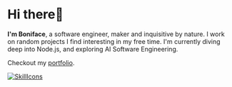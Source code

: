 # Hi there👋

<!--
**bmmunga/bmmunga** is a ✨ _special_ ✨ repository because its `README.md` (this file) appears on your GitHub profile.

Here are some ideas to get you started:

- 🔭 I’m currently working on ...
- 🌱 I’m currently learning ...
- 👯 I’m looking to collaborate on ...
- 🤔 I’m looking for help with ...
- 💬 Ask me about ...
- 📫 How to reach me: ...
- 😄 Pronouns: ...
- ⚡ Fun fact: ...
-->
**I'm Boniface**, a software engineer, maker and inquisitive by nature. I work on random projects I find interesting in my free time.
I'm currently diving deep into Node.js, and exploring AI Software Engineering.

Checkout my [portfolio](https://bmunga.vercel.app/).

[![SkillIcons](https://skillicons.dev/icons?i=ocaml,py,flask,fastapi,js,nodejs,express,nextjs,postgresql,mongodb,redis,bash,docker,gcp)](https://skillicons.dev)<br/>
